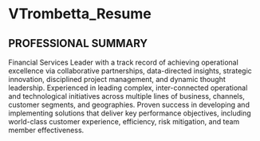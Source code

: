 # VTrombetta_Resume

## PROFESSIONAL SUMMARY

Financial Services Leader with a track record of achieving operational excellence via collaborative partnerships, data-directed insights, strategic innovation, disciplined project management, and dynamic thought leadership. Experienced in leading complex, inter-connected operational and technological initiatives across multiple lines of business, channels, customer segments, and geographies. Proven success in developing and implementing solutions that deliver key performance objectives, including world-class customer experience, efficiency, risk mitigation, and team member effectiveness. 

